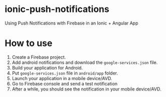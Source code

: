# ionic-push-notifications

Using Push Notifications with Firebase in an Ionic + Angular App

# How to use

1. Create a Firebase project.
1. Add android notifications and download the `google-services.json` file.
1. Build your application for Android.
1. Put `google-services.json` file in `android/app` folder.
1. Launch your application in a mobile device/AVD.
1. Go to Firebase console and send a test notification
1. After a while, you should see the notification in your mobile device/AVD.
